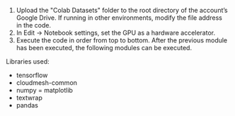 1. Upload the "Colab Datasets" folder to the root directory of the account’s Google Drive. If running in other environments, modify the file address in the code.
2. In Edit -> Notebook settings, set the GPU as a hardware accelerator.
3. Execute the code in order from top to bottom. After the previous module has been executed, the following modules can be executed.

Libraries used:

- tensorflow
- cloudmesh-common
- numpy
= matplotlib
- textwrap
- pandas
